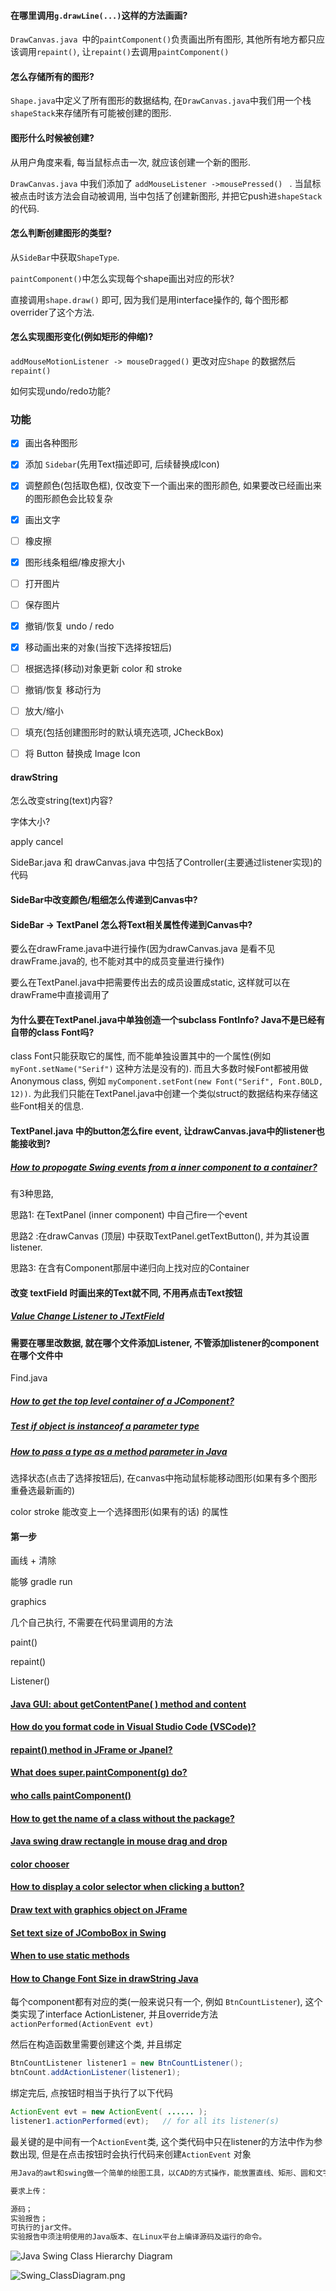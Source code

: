 #### 在哪里调用`g.drawLine(...)`这样的方法画画?

`DrawCanvas.java `中的`paintComponent()`负责画出所有图形, 其他所有地方都只应该调用`repaint()`, 让`repaint()`去调用`paintComponent()`



#### 怎么存储所有的图形?

`Shape.java`中定义了所有图形的数据结构, 在`DrawCanvas.java`中我们用一个栈`shapeStack`来存储所有可能被创建的图形.



#### 图形什么时候被创建?

从用户角度来看, 每当鼠标点击一次, 就应该创建一个新的图形. 

`DrawCanvas.java` 中我们添加了 `addMouseListener ->mousePressed() ` . 当鼠标被点击时该方法会自动被调用,   当中包括了创建新图形, 并把它push进`shapeStack`的代码.

 

#### 怎么判断创建图形的类型?

从`SideBar`中获取`ShapeType`.



`paintComponent()`中怎么实现每个shape画出对应的形状?

直接调用`shape.draw()` 即可, 因为我们是用interface操作的, 每个图形都overrider了这个方法.



#### 怎么实现图形变化(例如矩形的伸缩)?

`addMouseMotionListener -> mouseDragged()` 更改对应`Shape` 的数据然后`repaint()`



如何实现undo/redo功能?





### 功能

- [x] 画出各种图形
- [x] 添加 `Sidebar`(先用Text描述即可, 后续替换成Icon)
- [x] 调整颜色(包括取色框), 仅改变下一个画出来的图形颜色, 如果要改已经画出来的图形颜色会比较复杂
- [x] 画出文字
- [ ] 橡皮擦
- [x] 图形线条粗细/橡皮擦大小
- [ ] 打开图片
- [ ] 保存图片
- [x] 撤销/恢复 undo / redo
- [x] 移动画出来的对象(当按下选择按钮后)
- [ ] 根据选择(移动)对象更新 color 和 stroke
- [ ] 撤销/恢复 移动行为
- [ ] 放大/缩小
- [ ] 填充(包括创建图形时的默认填充选项, JCheckBox)
- [ ] 将 Button 替换成 Image Icon







#### drawString

怎么改变string(text)内容?

字体大小?

apply cancel







SideBar.java 和 drawCanvas.java 中包括了Controller(主要通过listener实现)的代码

#### SideBar中改变颜色/粗细怎么传递到Canvas中?



#### SideBar -> TextPanel 怎么将Text相关属性传递到Canvas中?

要么在drawFrame.java中进行操作(因为drawCanvas.java 是看不见drawFrame.java的, 也不能对其中的成员变量进行操作)

要么在TextPanel.java中把需要传出去的成员设置成static, 这样就可以在drawFrame中直接调用了



#### 为什么要在TextPanel.java中单独创造一个subclass FontInfo? Java不是已经有自带的class Font吗?

class Font只能获取它的属性, 而不能单独设置其中的一个属性(例如 `myFont.setName("Serif")` 这种方法是没有的). 而且大多数时候Font都被用做Anonymous class, 例如 `myComponent.setFont(new Font("Serif", Font.BOLD, 12))`. 为此我们只能在TextPanel.java中创建一个类似struct的数据结构来存储这些Font相关的信息.



#### TextPanel.java 中的button怎么fire event, 让drawCanvas.java中的listener也能接收到?

##### [How to propogate Swing events from a inner component to a container?](https://stackoverflow.com/questions/2191060/how-to-propogate-swing-events-from-a-inner-component-to-a-container)

有3种思路,

思路1: 在TextPanel (inner component) 中自己fire一个event 

思路2 :在drawCanvas (顶层) 中获取TextPanel.getTextButton(), 并为其设置listener. 

思路3: 在含有Component那层中递归向上找对应的Container





#### 改变 textField 时画出来的Text就不同, 不用再点击Text按钮

##### [Value Change Listener to JTextField](https://stackoverflow.com/questions/3953208/value-change-listener-to-jtextfield)



#### 需要在哪里改数据, 就在哪个文件添加Listener, 不管添加listener的component在哪个文件中

Find.java

##### [How to get the top level container of a JComponent?](https://stackoverflow.com/questions/2660943/how-to-get-the-top-level-container-of-a-jcomponent)

##### [Test if object is instanceof a parameter type](https://stackoverflow.com/questions/5734720/test-if-object-is-instanceof-a-parameter-type)

##### [How to pass a type as a method parameter in Java](https://stackoverflow.com/questions/2240646/how-to-pass-a-type-as-a-method-parameter-in-java)



选择状态(点击了选择按钮后), 在canvas中拖动鼠标能移动图形(如果有多个图形重叠选最新画的)

color stroke 能改变上一个选择图形(如果有的话) 的属性









#### 第一步

画线 + 清除

能够 gradle run



graphics

几个自己执行, 不需要在代码里调用的方法

paint()

repaint()

Listener()



#### [Java GUI: about getContentPane( ) method and content](https://stackoverflow.com/questions/16744152/java-gui-about-getcontentpane-method-and-content)

#### [How do you format code in Visual Studio Code (VSCode)?](https://stackoverflow.com/questions/29973357/how-do-you-format-code-in-visual-studio-code-vscode)

#### [repaint() method in JFrame or Jpanel?](https://stackoverflow.com/questions/36368485/repaint-method-in-jframe-or-jpanel)

#### [What does super.paintComponent(g) do?](https://stackoverflow.com/questions/28724609/what-does-super-paintcomponentg-do)

#### [who calls paintComponent()](http://www.fredosaurus.com/notes-java/GUI-lowlevel/graphics/15who-calls-paintcomponent.html)

#### [How to get the name of a class without the package?](https://stackoverflow.com/questions/2690333/how-to-get-the-name-of-a-class-without-the-package)

#### [Java swing draw rectangle in mouse drag and drop](https://stackoverflow.com/questions/40945461/java-swing-draw-rectangle-in-mouse-drag-and-drop)

#### [color chooser](https://docs.oracle.com/javase/tutorial/uiswing/components/colorchooser.html)

#### [How to display a color selector when clicking a button?](https://stackoverflow.com/questions/26565166/how-to-display-a-color-selector-when-clicking-a-button)

#### [Draw text with graphics object on JFrame](https://stackoverflow.com/questions/8802320/draw-text-with-graphics-object-on-jframe)

#### [Set text size of JComboBox in Swing](https://stackoverflow.com/questions/18704022/set-text-size-of-jcombobox-in-swing)

#### [When to use static methods](https://stackoverflow.com/questions/2671496/when-to-use-static-methods)

#### [How to Change Font Size in drawString Java](https://stackoverflow.com/questions/18249592/how-to-change-font-size-in-drawstring-java)

每个component都有对应的类(一般来说只有一个, 例如 `BtnCountListener`), 这个类实现了interface ActionListener, 并且override方法`actionPerformed(ActionEvent evt)`



然后在构造函数里需要创建这个类, 并且绑定

```java
BtnCountListener listener1 = new BtnCountListener();
btnCount.addActionListener(listener1);
```







绑定完后, 点按钮时相当于执行了以下代码

```java
ActionEvent evt = new ActionEvent( ...... );
listener1.actionPerformed(evt);   // for all its listener(s)
```



最关键的是中间有一个`ActionEvent`类, 这个类代码中只在listener的方法中作为参数出现, 但是在点击按钮时会执行代码来创建`ActionEvent` 对象





```tex
用Java的awt和swing做一个简单的绘图工具，以CAD的方式操作，能放置直线、矩形、圆和文字，能选中图形，修改参数，如颜色等，能拖动图形和调整大小，可以保存和恢复。功能请参考视频演示。

要求上传：

源码；
实验报告；
可执行的jar文件。
实验报告中须注明使用的Java版本、在Linux平台上编译源码及运行的命令。
```







![Java Swing Class Hierarchy Diagram](./.assets/GUI/java-swing-class-hierarchy.jpg) 

![Swing_ClassDiagram.png](./.assets/GUI/Swing_ClassDiagram.png) 